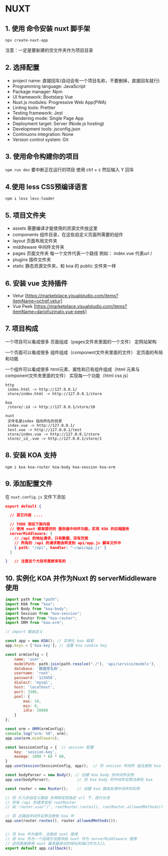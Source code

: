 # NUXT

## 1. 使用 命令安装 nuxt 脚手架
`npx create-nuxt-app`

注意：一定是要新建的空文件夹作为项目目录

## 2. 选择配置
* project name: 直接回车(自动会有一个项目名称，不要删掉，直接回车就行)
* Programming language: JavaScript
* Package manager: Npm
* UI framework: Bootstarp Vue
* Nuxt.js modules: Progressive Web App(PWA)
* Linting tools: Prettier
* Testing framework: Jest
* Rendering mode: Single Page App
* Deployment target: Server (Node.js hosting)
* Development tools: jsconfig.json
* Continuons integration: None
* Version control system: Git

## 3. 使用命令构建你的项目

`npm run dev`
要中断正在运行的项目
使用 ctrl + c 然后输入 Y 回车


## 4.使用 less CSS预编译语言

`npm i less less-loader`


## 5. 项目文件夹

+ assets        需要编译才能使用的资源文件放这里
+ components    组件目录，在这些自定义页面所需要的组件
+ layout        页面布局文件夹
+ middleware    中间件文件夹
+ pages         页面文件夹
    每一个文件代表一个路径
    例如： index.vue    代表url  / 
+ plugins       插件文件夹
+ static        静态资源文件夹，和 koa 的 public 文件夹一样

## 6. 安装 vue 支持插件

+ Vetur [https://marketplace.visualstudio.com/items?itemName=octref.vetur]
+ Vue Peek [https://marketplace.visualstudio.com/items?itemName=dariofuzinato.vue-peek]


## 7. 项目构成

一个项目可以看成很多 页面组成（pages文件夹里面的一个文件）
定网站架构

一个页面可以看成很多 组件组成（component文件夹里面的文件）
定页面的布局和功能

一个组件可以看成很多 html元素、属性和已有组件组成（html 元素与 component文件夹里面的文件）
实现每一个功能（html css js）
```
http
 index.html -> http://127.0.0.1/
 store/index.html -> http://127.0.0.1/store

koa
 /store/:id -> http://127.0.0.1/store/10

nuxt
 文件名是index 指向所在的目录
 index.vue -> http://127.0.0.1/
 test.vue -> http://127.0.0.1/test
 store/index.vue -> http://127.0.0.1/store
 store/_id_.vue -> http://127.0.0.1/store/1
```


## 8. 安装 KOA 支持

`npm i koa koa-router koa-body koa-session koa-orm`


## 9. 添加配置文件

在 `nuxt.config.js` 文件下添加 

```json
export default {

  // 其它内容 ....

  // TODO 添加下面内容
  // 使用 nuxt 框架提供的 服务器中间件功能，实现 KOA 的后端服务
  serverMiddleware: [
    // /api 的地址请求，只有数据，没有页面
    // 所有的 /api 的请求都会转发到 api/app.js 脚本文件中
    { path: "/api", handler: "~/api/app.js" }
  ]

}   // 注意这个大括号是原来有的

```

## 10. 实例化 KOA 并作为Nuxt 的 serverMiddleware 使用

```js
import path from "path";
import KOA from "koa";
import Body from "koa-body";
import Session from "koa-session";
import Router from "koa-router";
import ORM from "koa-orm";

// import 路由定义

const app = new KOA(); // 实例化 koa 框架
app.keys = ['koa-key']; // 设置 koa cookie key

const ormConfig = {
    name: 'user',
    modelPath: path.join(path.resolve("./"), 'api/service/models'),
    database: '数据库名称',
    username: 'root',
    password: '123456',
    dialect: 'mysql',
    host: 'localhost',
    port: 3306,
    pool: {
        max: 10,
        min: 0,
        idle: 30000
    }
};

const orm = ORM(ormConfig);
console.log("orm: %O", orm);
app.use(orm.middleware);

const SessionConfig = {  // session 配置
    key: 'session-key',
    maxAge: 1000 * 60 * 60,
}
app.use(Session(SessionConfig, app));  // 将 session 中间件 组注册到 koa

const bodyParser = new Body(); // 创建 koa body 的中间件实例
app.use(bodyParser);            // 将 koa body 的中间件实例注册到 koa

const router = new Router();    // 创建 koa 路由处理中间件的实例

// 将 引入的自定义路由 实例绑定到指定 url 下，进行分流
// 所有 /api 的请求会到 rootRouter
// 如：router.use("/", rootRouter.routes(), rootRouter.allowedMethods());

// 将 总路由中间件实例注册到 koa 中
app.use(router.routes(), router.allowedMethods());


// 将 koa 作为插件，注册给 nuxt 使用
// 将 koa 作为一个回调方法提供给 nuxt 作为 serverMiddleware 使用
// 这将直接使用 nuxt 服务器启动的地址和端口作为入口。
export default app.callback();
```
